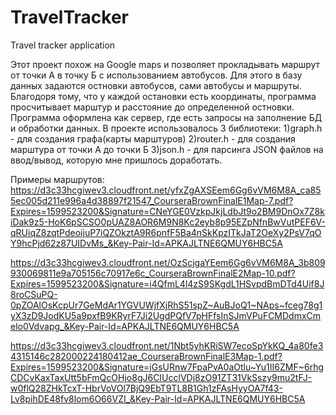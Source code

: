 # TravelTracker
Travel tracker application

Этот проект похож на Google maps и позволяет прокладывать маршрут от точки А в точку Б с использованием автобусов. 
Для этого в базу данных задаются остновки автобусов, сами автобусы и маршруты. Благодоря тому, что у каждой остановки есть координаты, 
программа просчитывает марштур и расстояние до определенной остновки.
Программа оформлена как сервер, где есть запросы на заполнение БД и обработки данных.
В проекте использовалось 3 библиотеки:
1)graph.h - для создания графа(карты марштуров)
2)router.h - для создания марштура от точки А до точки Б
3)json.h - для парсинга JSON файлов на ввод/вывод, которую мне пришлось доработать.

Примеры маршрутов:
https://d3c33hcgiwev3.cloudfront.net/yfxZgAXSEem6Gg6vVM6M8A_ca855ec005d211e996a4d38897f21547_CourseraBrownFinalE1Map-7.pdf?Expires=1599523200&Signature=CNeYGE0VzkpJkjLdbJt9o2BM9DnOx7Z8kiDak9z5-HoK6pSCSO0pUAZ8AOR6M9N8Kc2eyb8p95EZpNfnBwVutPEF6V-qRUiqZ8zqtPdeoijuP7iQZOkztA9R6pnfF5Ba4nSkKpzITkJaT2OeXy2PsV7qOY9hcPjd62z87UIDvMs_&Key-Pair-Id=APKAJLTNE6QMUY6HBC5A

https://d3c33hcgiwev3.cloudfront.net/OzScjgaYEem6Gg6vVM6M8A_3b809930069811e9a705156c70917e6c_CourseraBrownFinalE2Map-10.pdf?Expires=1599523200&Signature=i4QfmL4l4zS9SKgdL1HSvpdBmDTd4Uif8J8roCSuPQ-0pZOAlOsKcpUr7GeMdAr1YGVUWjfXjRhS51spZ~AuBJoQ1~NAps~fceg78g1yX3zD9JodKU5a9pxfB9KRyrF7Ji2UgdPQfV7pHFfsInSJmVPuFCMDdmxCmelo0Vdvapg_&Key-Pair-Id=APKAJLTNE6QMUY6HBC5A

https://d3c33hcgiwev3.cloudfront.net/1Nbt5yhKRiSW7ecoSpYkKQ_4a80fe34315146c282000224180412ae_CourseraBrownFinalE3Map-1.pdf?Expires=1599523200&Signature=jGsURnw7FpaPvA0aOtlu~Yu1II6ZMF~6rhgCDCvKaxTaxUtt5bFmQcOHjo8gJ6CIUcclVDj8zO91ZT31VkSszy9mu2tFJ-w0flQ28ZHkTcxT-HbrVoVOl7BjQ9EbT9TL8B1Gh1zFAsHyyOA7f43-Lv8pihDE48fv8lom6O66VZI_&Key-Pair-Id=APKAJLTNE6QMUY6HBC5A
